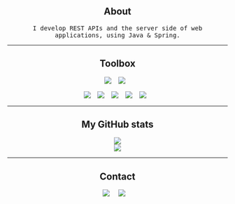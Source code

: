 <h2 align="center">About</h2>
<p align="center">
  <samp>I develop REST APIs and the server side of web applications, using Java & Spring.
  </samp>
</p>

<hr>

<h2 align="center">Toolbox</h2>
<p align="center">
  <img src="https://img.shields.io/badge/java-%23ED8B00.svg?style=for-the-badge&logo=java&logoColor=white" />&nbsp;&nbsp;&nbsp;
  <img src="https://img.shields.io/badge/spring-%236DB33F.svg?style=for-the-badge&logo=spring&logoColor=white" />&nbsp;&nbsp;&nbsp;
</p>
<p align="center">
  <img src="https://img.shields.io/badge/IntelliJIDEA-000000.svg?style=for-the-badge&logo=intellij-idea&logoColor=white" />&nbsp;&nbsp;&nbsp;
  <img src="https://img.shields.io/badge/git-%23F05033.svg?style=for-the-badge&logo=git&logoColor=white" />&nbsp;&nbsp;&nbsp;
  <img src="https://img.shields.io/badge/Apache%20Maven-C71A36?style=for-the-badge&logo=Apache%20Maven&logoColor=white" />&nbsp;&nbsp;&nbsp;
  <img src="https://img.shields.io/badge/Postman-FF6C37?style=for-the-badge&logo=postman&logoColor=white" />&nbsp;&nbsp;&nbsp;
  <img src="https://img.shields.io/badge/docker-%230db7ed.svg?style=for-the-badge&logo=docker&logoColor=white" />&nbsp;&nbsp;&nbsp;
</p>

<hr>
<h2  align="center">My GitHub stats</h2>
<p align="center">
  <img src="https://github-readme-streak-stats.herokuapp.com/?user=akashneil&theme=dark" />
  <br/>
  <img src="https://github-readme-stats.vercel.app/api/top-langs/?username=akashneil&langs_count=10&layout=compact&theme=dark&hide_title=true&card_width=445" />
</p>


<hr>
<h2  align="center">Contact</h2>
<p align="center">
  <a href="mailto:akashneilmobile@gmail.com"><img src="https://img.shields.io/badge/Gmail-D14836?style=for-the-badge&logo=gmail&logoColor=white" /></a>&nbsp;&nbsp;&nbsp;&nbsp;
  <a href="https://t.me/akashneil"><img src="https://img.shields.io/badge/Telegram-2CA5E0?style=for-the-badge&logo=telegram&logoColor=white" /></a>&nbsp;&nbsp;&nbsp;&nbsp;
</p>
